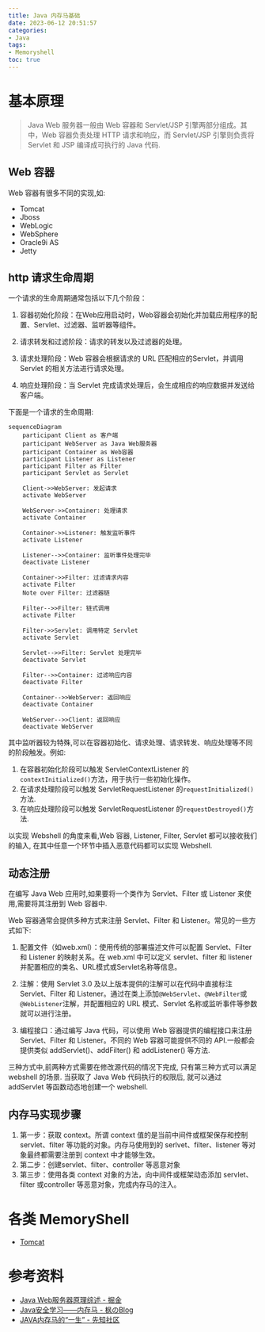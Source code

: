 ```yaml
---
title: Java 内存马基础
date: 2023-06-12 20:51:57
categories:
- Java
tags:
- Memoryshell
toc: true
---
```



# 基本原理
> Java Web 服务器一般由 Web 容器和 Servlet/JSP 引擎两部分组成。其中，Web 容器负责处理 HTTP 请求和响应，而 Servlet/JSP 引擎则负责将Servlet 和 JSP 编译成可执行的 Java 代码.

## Web 容器
Web 容器有很多不同的实现,如:
- Tomcat
- Jboss
- WebLogic
- WebSphere
- Oracle9i AS
- Jetty 

## http 请求生命周期
一个请求的生命周期通常包括以下几个阶段：

1. 容器初始化阶段：在Web应用启动时，Web容器会初始化并加载应用程序的配置、Servlet、过滤器、监听器等组件。

2. 请求转发和过滤阶段：请求的转发以及过滤器的处理。

3. 请求处理阶段：Web 容器会根据请求的 URL 匹配相应的Servlet，并调用 Servlet 的相关方法进行请求处理。

4. 响应处理阶段：当 Servlet 完成请求处理后，会生成相应的响应数据并发送给客户端。

下面是一个请求的生命周期:
```mermaid
sequenceDiagram
    participant Client as 客户端
    participant WebServer as Java Web服务器
    participant Container as Web容器
    participant Listener as Listener
    participant Filter as Filter
    participant Servlet as Servlet

    Client->>WebServer: 发起请求
    activate WebServer

    WebServer->>Container: 处理请求
    activate Container

    Container->>Listener: 触发监听事件
    activate Listener

    Listener-->>Container: 监听事件处理完毕
    deactivate Listener

    Container->>Filter: 过滤请求内容
    activate Filter
    Note over Filter: 过滤器链

    Filter-->>Filter: 链式调用
    activate Filter

    Filter->>Servlet: 调用特定 Servlet
    activate Servlet

    Servlet-->>Filter: Servlet 处理完毕
    deactivate Servlet    

    Filter-->>Container: 过滤响应内容
    deactivate Filter

    Container-->>WebServer: 返回响应
    deactivate Container

    WebServer-->>Client: 返回响应
    deactivate WebServer

```
其中监听器较为特殊,可以在容器初始化、请求处理、请求转发、响应处理等不同的阶段触发。例如:
1. 在容器初始化阶段可以触发 ServletContextListener 的`contextInitialized()`方法，用于执行一些初始化操作。
2. 在请求处理阶段可以触发 ServletRequestListener 的`requestInitialized()`方法.
3. 在响应处理阶段可以触发 ServletRequestListener 的`requestDestroyed()`方法.

以实现 Webshell 的角度来看,Web 容器, Listener, Filter, Servlet 都可以接收我们的输入, 在其中任意一个环节中插入恶意代码都可以实现 Webshell.

## 动态注册
在编写 Java Web 应用时,如果要将一个类作为 Servlet、Filter 或 Listener 来使用,需要将其注册到 Web 容器中.

Web 容器通常会提供多种方式来注册 Servlet、Filter 和 Listener。常见的一些方式如下:
1. 配置文件（如web.xml）：使用传统的部署描述文件可以配置 Servlet、Filter 和 Listener 的映射关系。在 web.xml 中可以定义 servlet、filter 和 listener 并配置相应的类名、URL模式或Servlet名称等信息。

2. 注解：使用 Servlet 3.0 及以上版本提供的注解可以在代码中直接标注Servlet、Filter 和 Listener。通过在类上添加`@WebServlet`、`@WebFilter`或`@WebListener`注解，并配置相应的 URL 模式、Servlet 名称或监听事件等参数就可以进行注册。

3. 编程接口：通过编写 Java 代码，可以使用 Web 容器提供的编程接口来注册Servlet、Filter 和 Listener。不同的 Web 容器可能提供不同的 API.一般都会提供类似 addServlet()、addFilter() 和 addListener() 等方法.

三种方式中,前两种方式需要在修改源代码的情况下完成, 只有第三种方式可以满足 webshell 的场景. 当获取了 Java Web 代码执行的权限后, 就可以通过 addServlet 等函数动态地创建一个 webshell.

## 内存马实现步骤
1. 第一步：获取 context。所谓 context 值的是当前中间件或框架保存和控制 servlet、filter 等功能的对象。内存马使用到的 serlvet、filter、listener 等对象最终都需要注册到 context 中才能够生效。
2. 第二步：创建servlet、filter、controller 等恶意对象
3. 第三步：使用各类 context 对象的方法，向中间件或框架动态添加 servlet、filter 或controller 等恶意对象，完成内存马的注入。

# 各类 MemoryShell
- [Tomcat](../Java-Tomcat-内存马)

# 参考资料
- [Java Web服务器原理综述 - 掘金](https://juejin.cn/post/7224330515536183353)
- [Java安全学习——内存马 - 枫のBlog](https://goodapple.top/archives/1355)
- [JAVA内存马的“一生” - 先知社区](https://xz.aliyun.com/t/11003#toc-9)